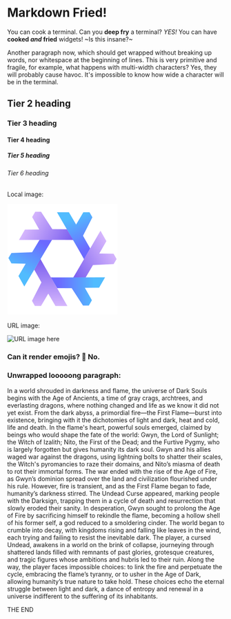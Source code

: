 # Markdown Fried!

You can cook a terminal. Can you **deep fry** a terminal?
_YES!_ You can have **cooked _and_ fried** widgets!
~Is this insane?~

Another paragraph now, which should get wrapped without breaking up words, nor whitespace at the beginning of lines. This is very primitive and fragile, for example, what happens with multi-width characters? Yes, they will probably cause havoc. It's impossible to know how wide a character will be in the terminal.

## Tier 2 heading

### Tier 3 heading

#### Tier 4 heading

##### Tier 5 heading

###### Tier 6 heading

Local image:

![image here](./assets/NixOS.png)

URL image:

![URL image here](https://picsum.photos/300/200)

### Can it render emojis? 🤣 No.

### Unwrapped looooong paragraph:

In a world shrouded in darkness and flame, the universe of Dark Souls begins with the Age of Ancients, a time of gray crags, archtrees, and everlasting dragons, where nothing changed and life as we know it did not yet exist. From the dark abyss, a primordial fire—the First Flame—burst into existence, bringing with it the dichotomies of light and dark, heat and cold, life and death. In the flame's heart, powerful souls emerged, claimed by beings who would shape the fate of the world: Gwyn, the Lord of Sunlight; the Witch of Izalith; Nito, the First of the Dead; and the Furtive Pygmy, who is largely forgotten but gives humanity its dark soul. Gwyn and his allies waged war against the dragons, using lightning bolts to shatter their scales, the Witch's pyromancies to raze their domains, and Nito’s miasma of death to rot their immortal forms. The war ended with the rise of the Age of Fire, as Gwyn’s dominion spread over the land and civilization flourished under his rule. However, fire is transient, and as the First Flame began to fade, humanity’s darkness stirred. The Undead Curse appeared, marking people with the Darksign, trapping them in a cycle of death and resurrection that slowly eroded their sanity. In desperation, Gwyn sought to prolong the Age of Fire by sacrificing himself to rekindle the flame, becoming a hollow shell of his former self, a god reduced to a smoldering cinder. The world began to crumble into decay, with kingdoms rising and falling like leaves in the wind, each trying and failing to resist the inevitable dark. The player, a cursed Undead, awakens in a world on the brink of collapse, journeying through shattered lands filled with remnants of past glories, grotesque creatures, and tragic figures whose ambitions and hubris led to their ruin. Along the way, the player faces impossible choices: to link the fire and perpetuate the cycle, embracing the flame’s tyranny, or to usher in the Age of Dark, allowing humanity’s true nature to take hold. These choices echo the eternal struggle between light and dark, a dance of entropy and renewal in a universe indifferent to the suffering of its inhabitants.

THE END
